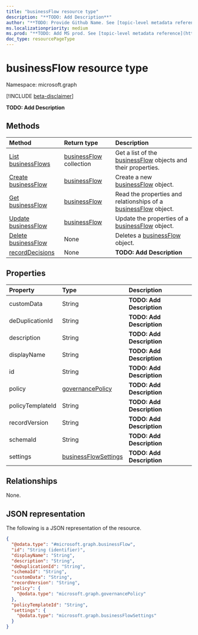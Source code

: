 ```yaml
---
title: "businessFlow resource type"
description: "**TODO: Add Description**"
author: "**TODO: Provide Github Name. See [topic-level metadata reference](https://msgo.azurewebsites.net/add/document/guidelines/metadata.html#topic-level-metadata)**"
ms.localizationpriority: medium
ms.prod: "**TODO: Add MS prod. See [topic-level metadata reference](https://msgo.azurewebsites.net/add/document/guidelines/metadata.html#topic-level-metadata)**"
doc_type: resourcePageType
---
```


# businessFlow resource type

Namespace: microsoft.graph

[!INCLUDE [beta-disclaimer](../../includes/beta-disclaimer.md)]

**TODO: Add Description**

## Methods
|Method|Return type|Description|
|:---|:---|:---|
|[List businessFlows](../api/businessflow-list.md)|[businessFlow](../resources/businessflow.md) collection|Get a list of the [businessFlow](../resources/businessflow.md) objects and their properties.|
|[Create businessFlow](../api/approvalworkflowprovider-post-businessflows.md)|[businessFlow](../resources/businessflow.md)|Create a new [businessFlow](../resources/businessflow.md) object.|
|[Get businessFlow](../api/businessflow-get.md)|[businessFlow](../resources/businessflow.md)|Read the properties and relationships of a [businessFlow](../resources/businessflow.md) object.|
|[Update businessFlow](../api/businessflow-update.md)|[businessFlow](../resources/businessflow.md)|Update the properties of a [businessFlow](../resources/businessflow.md) object.|
|[Delete businessFlow](../api/businessflow-delete.md)|None|Deletes a [businessFlow](../resources/businessflow.md) object.|
|[recordDecisions](../api/businessflow-recorddecisions.md)|None|**TODO: Add Description**|

## Properties
|Property|Type|Description|
|:---|:---|:---|
|customData|String|**TODO: Add Description**|
|deDuplicationId|String|**TODO: Add Description**|
|description|String|**TODO: Add Description**|
|displayName|String|**TODO: Add Description**|
|id|String|**TODO: Add Description**|
|policy|[governancePolicy](../resources/governancepolicy.md)|**TODO: Add Description**|
|policyTemplateId|String|**TODO: Add Description**|
|recordVersion|String|**TODO: Add Description**|
|schemaId|String|**TODO: Add Description**|
|settings|[businessFlowSettings](../resources/businessflowsettings.md)|**TODO: Add Description**|

## Relationships
None.

## JSON representation
The following is a JSON representation of the resource.
<!-- {
  "blockType": "resource",
  "keyProperty": "id",
  "@odata.type": "microsoft.graph.businessFlow",
  "openType": true
}
-->
``` json
{
  "@odata.type": "#microsoft.graph.businessFlow",
  "id": "String (identifier)",
  "displayName": "String",
  "description": "String",
  "deDuplicationId": "String",
  "schemaId": "String",
  "customData": "String",
  "recordVersion": "String",
  "policy": {
    "@odata.type": "microsoft.graph.governancePolicy"
  },
  "policyTemplateId": "String",
  "settings": {
    "@odata.type": "microsoft.graph.businessFlowSettings"
  }
}
```

